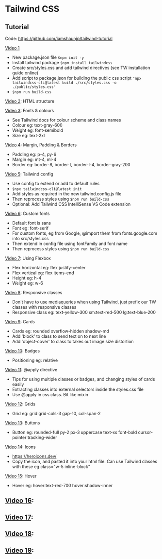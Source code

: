 # Tailwind CSS

## Tutorial

Code: https://github.com/iamshaunjp/tailwind-tutorial

[Video 1](https://www.youtube.com/watch?v=bxmDnn7lrnk&ab_channel=TheNetNinja)
- New package.json file `$npm init -y`
- Install tailwind package `$npm install tailwindcss`
- Create src/styles.css and add tailwind directives (see TW installation guide online)
- Add script to package.json for building the public css script
    `"npx tailwindcss-cli@latest build ./src/styles.css -o ./public/styles.css"`
- `$npm run build-css`

[Video 2](https://www.youtube.com/watch?v=3ZMUgga6SsY&ab_channel=TheNetNinja): HTML structure

[Video 3](https://www.youtube.com/watch?v=w0KZhi3DD-0&ab_channel=TheNetNinja): Fonts & colours
- See Tailwind docs for colour scheme and class names
- Colour eg: text-gray-600
- Weight eg: font-semibold
- Size eg: text-2xl

[Video 4](https://www.youtube.com/watch?v=1g4W2U-l350&ab_channel=TheNetNinja): Margin, Padding & Borders
- Padding eg: p-4, py-6
- Margin eg: mt-4, ml-4
- Border eg: border-8, border-t, border-l-4, border-gray-200

[Video 5](https://www.youtube.com/watch?v=6UVQlB1eo5A&ab_channel=TheNetNinja): Tailwind config
- Use config to extend or add to default rules
- `$npx tailwindcss-cli@latest init`
- Add styles as required in the new tailwind.config.js file
- Then reprocess styles using `$npm run build-css`
- Optional: Add Tailwind CSS IntelliSense VS Code extension

[Video 6](https://www.youtube.com/watch?v=arfDRUIZOiw&ab_channel=TheNetNinja): Custom fonts
- Default font is sans
- Font eg: font-serif
- For custom fonts, eg from Google, @import them from fonts.google.com into src/styles.css
- Then extend in config file using fontFamily and font name
- Then reprocess styles using `$npm run build-css`

[Video 7](https://www.youtube.com/watch?v=WK6u8YDYqak&ab_channel=TheNetNinja): Using Flexbox
- Flex horizontal eg: flex justify-center
- Flex vertical eg: flex items-end
- Height eg: h-4
- Weight eg: w-6

[Video 8](https://www.youtube.com/watch?v=VYFjvMfVv2o&ab_channel=TheNetNinja): Responsive classes
- Don't have to use mediaqueries when using Tailwind, just prefix our TW classes with responsive classes
- Responsive class eg: text-yellow-300  sm:text-red-500 lg:text-blue-200

[Video 9](https://www.youtube.com/watch?v=vqKie-xmcFs&ab_channel=TheNetNinja): Cards
- Cards eg: rounded overflow-hidden shadow-md
- Add 'block' to class to send text on to next line
- Add 'object-cover' to class to takes out image size distortion

[Video 10](https://www.youtube.com/watch?v=cY0XJY98d3w&ab_channel=TheNetNinja): Badges
- Positioning eg: relative

[Video 11](https://www.youtube.com/watch?v=somWrB-wumY&ab_channel=TheNetNinja): @apply directive
- Tips for using multiple classes or badges, and changing styles of cards easily
- Extracting classes into external selectors inside the styles.css file
- Use @apply in css class. Bit like mixin

[Video 12](https://www.youtube.com/watch?v=_r2qB44o_Fs&ab_channel=TheNetNinja): Grids
- Grid eg: grid grid-cols-3 gap-10, col-span-2

[Video 13](https://www.youtube.com/watch?v=kMiMlB5PZRM&ab_channel=TheNetNinja): Buttons
- Button eg: rounded-full py-2 px-3 uppercase text-xs font-bold cursor-pointer tracking-wider

[Video 14](https://www.youtube.com/watch?v=aNmBiqK2uQ0&ab_channel=TheNetNinja): Icons
- https://heroicons.dev/
- Copy the icon, and pasted it into your html file. Can use Tailwind classes with these eg class="w-5 inline-block"

[Video 15](https://www.youtube.com/watch?v=t19h2Ki_DUw&ab_channel=TheNetNinja): Hover 
- Hover eg: hover:text-red-700 hover:shadow-inner

[Video 16](): 
- 

[Video 17](): 
- 

[Video 18](): 
- 

[Video 19](): 
- 

